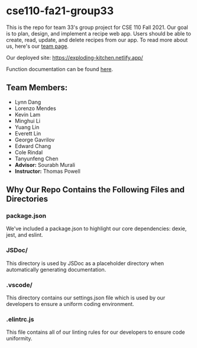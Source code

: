 # cse110-fa21-group33
This is the repo for team 33's group project for CSE 110 Fall 2021. Our goal is to plan, design, and implement a recipe web app. Users should be able to create, read, update, and delete recipes from our app. To read more about us, here's our [team page](admin/team.md).

Our deployed site: https://exploding-kitchen.netlify.app/

Function documentation can be found [here](https://cse110-fa21-group33.github.io/cse110-fa21-group33/).

## Team Members:
- Lynn Dang
- Lorenzo Mendes
- Kevin Lam
- Minghui Li
- Yuang Lin
- Everett Lin
- George Gavrilov
- Edward Chang
- Cole Rindal
- Tanyunfeng Chen
- **Advisor:** Sourabh Murali
- **Instructor:** Thomas Powell

## Why Our Repo Contains the Following Files and Directories

### package.json
We've included a package.json to highlight our core dependencies: dexie, jest, and eslint. 

### JSDoc/
This directory is used by JSDoc as a placeholder directory when automatically generating documentation. 

### .vscode/
This directory contains our settings.json file which is used by our developers to ensure a uniform coding environment.

### .elintrc.js
This file contains all of our linting rules for our developers to ensure code uniformity.

